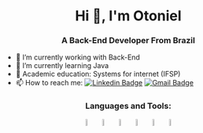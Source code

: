 <strong><h1 align="center">Hi 👋, I'm Otoniel</h1></strong>
<h3 align="center">A Back-End Developer From Brazil</h3>

- 🔭 I’m currently working with Back-End
- 🌱 I’m currently learning Java
- 📖 Academic education: Systems for internet (IFSP)
- 📫 How to reach me:
[![Linkedin Badge](https://img.shields.io/badge/-LinkedIn-blue?style=flat-square&logo=Linkedin&logoColor=white&link=https://www.linkedin.com/in/otoniel-rocha-51379b228/)](https://www.linkedin.com/in/otoniel-rocha-51379b228/)
[![Gmail Badge](https://img.shields.io/badge/-Gmail-c14438?style=flat-square&logo=Gmail&logoColor=white&link=mailto:oton.rocha84@gmail.com)](mailto:oton.rocha84@gmail.com)
<h3 align="center">Languages and Tools:</h3>

<p align="center">
<img src="https://cdn.jsdelivr.net/gh/devicons/devicon/icons/java/java-original.svg" width="6%" align="center"/>
<img src="https://cdn.jsdelivr.net/gh/devicons/devicon/icons/python/python-original.svg" width="6%" align="center"/>
<img src="https://cdn.jsdelivr.net/gh/devicons/devicon/icons/c/c-original.svg" width="6%" align="center"/>
<img src="https://cdn.jsdelivr.net/gh/devicons/devicon/icons/html5/html5-original.svg" width="6%" align="center"/>
<img src="https://cdn.jsdelivr.net/gh/devicons/devicon/icons/css3/css3-original.svg" width="6%" align="center"/>
<img src="https://cdn.jsdelivr.net/gh/devicons/devicon/icons/javascript/javascript-original.svg" width="6%" align="center"/>
</p>
          
